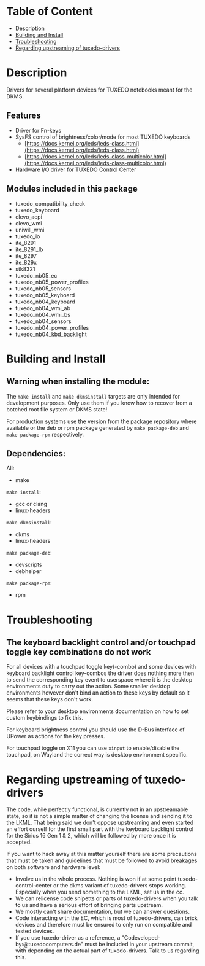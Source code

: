 # Table of Content
- <a href="#description">Description</a>
- <a href="#building-and-install">Building and Install</a>
- <a href="#troubleshooting">Troubleshooting</a>
- <a href="#regarding-upstreaming-of-tuxedo-drivers">Regarding upstreaming of tuxedo-drivers</a>

# Description
Drivers for several platform devices for TUXEDO notebooks meant for the DKMS.

## Features
- Driver for Fn-keys
- SysFS control of brightness/color/mode for most TUXEDO keyboards
    - [https://docs.kernel.org/leds/leds-class.html](https://docs.kernel.org/leds/leds-class.html)
    - [https://docs.kernel.org/leds/leds-class-multicolor.html](https://docs.kernel.org/leds/leds-class-multicolor.html)
- Hardware I/O driver for TUXEDO Control Center

## Modules included in this package
- tuxedo_compatibility_check
- tuxedo_keyboard
- clevo_acpi
- clevo_wmi
- uniwill_wmi
- tuxedo_io
- ite_8291
- ite_8291_lb
- ite_8297
- ite_829x
- stk8321
- tuxedo_nb05_ec
- tuxedo_nb05_power_profiles
- tuxedo_nb05_sensors
- tuxedo_nb05_keyboard
- tuxedo_nb04_keyboard
- tuxedo_nb04_wmi_ab
- tuxedo_nb04_wmi_bs
- tuxedo_nb04_sensors
- tuxedo_nb04_power_profiles
- tuxedo_nb04_kbd_backlight

# Building and Install

## Warning when installing the module:

The `make install` and `make dkmsinstall` targets are only intended for development purposes. Only use them if you know how to recover from a botched root file system or DKMS state!

For production systems use the version from the package repository where available or the deb or rpm package generated by `make package-deb` and `make package-rpm` respectively.

## Dependencies:
All:
- make

`make install`:
- gcc or clang
- linux-headers

`make dkmsinstall`:
- dkms
- linux-headers

`make package-deb`:
- devscripts
- debhelper

`make package-rpm`:
- rpm

# Troubleshooting

## The keyboard backlight control and/or touchpad toggle key combinations do not work
For all devices with a touchpad toggle key(-combo) and some devices with keyboard backlight control key-combos the driver does nothing more then to send the corresponding key event to userspace where it is the desktop environments duty to carry out the action. Some smaller desktop environments however don't bind an action to these keys by default so it seems that these keys don't work.

Please refer to your desktop environments documentation on how to set custom keybindings to fix this.

For keyboard brightness control you should use the D-Bus interface of UPower as actions for the key presses.

For touchpad toggle on X11 you can use `xinput` to enable/disable the touchpad, on Wayland the correct way is desktop environment specific.

# Regarding upstreaming of tuxedo-drivers
The code, while perfectly functional, is currently not in an upstreamable state, so it is not a simple matter of changing the license and sending it to the LKML. That being said we don't oppose upstreaming and even started an effort ourself for the first small part with the keyboard backlight control for the Sirius 16 Gen 1 & 2, which will be followed by more once it is accepted.

If you want to hack away at this matter yourself there are some precautions that must be taken and guidelines that must be followed to avoid breakages on both software and hardware level:
- Involve us in the whole process. Nothing is won if at some point tuxedo-control-center or the dkms variant of tuxedo-drivers stops working. Especially when you send something to the LKML, set us in the cc.
- We can relicense code snipetts or parts of tuxedo-drivers when you talk to us and have a serious effort of bringing parts upstream.
- We mostly can't share documentation, but we can answer questions.
- Code interacting with the EC, which is most of tuxedo-drivers, can brick devices and therefore must be ensured to only run on compatible and tested devices.
- If you use tuxedo-driver as a reference, a "Codeveloped-by:<name>@tuxedocomputers.de" must be included in your upstream commit, with <name> depending on the actual part of tuxedo-drivers. Talk to us regarding this.
